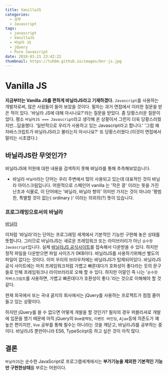 ```yaml
---
title: VanillaJS
categories:
  - 공부
  - Javascript
tags:
  - javascript
  - VanillaJS
  - 바닐라 JS
  - jQuery
  - Pure Javascript
date: 2018-01-21 23:42:22
thumbnail: https://tuhbm.github.io/images/bnr-js.jpg
---
```


# Vanilla JS

**지금부터는 Vanilla JS를 편하게 바닐라JS라고 기재하겠다.**
`Javascript`를 사용하는 개발자로써, 많은 사람들이 들어 보았을 것이다.
필자는 과거 면접에서 이러한 질문을 받은 적이 있다.
'바닐라 JS에 대해 아시나요?'라는 질문을 받았다. 좀 당황스러운 질문이었다.
평소 `바닐라JS === Javascript`라고 생각해 온 상황이서 그런지 더욱 당황스러웠지만...답을했다.
'일반적으로 우리가 사용하고 있는 Javascript라고 합니다.'
'그럼 왜 자바스크립트가 바닐라JS라고 불리는지 아시나요?' 또 당황스러웠다.(이것이 면접에서 말리는 시초였다.)
<!-- more -->
## 바닐라JS란 무엇인가?
바닐라JS에 어원에 대한 내용을 검색하지 못해 바닐라를 통해 추측해보았습니다.
- 바닐라
`바닐라`라는 단어는 우리 주변에서 많이 사용되고 있는데 대표적인 것이 바닐라 아이스크림입니다. 어원적으로 스페인어 vanilla 는 '작은 콩' 이라는 뜻을 가진 난초과 식물로, 이 단어에는 '바닐라, 바닐라 향의' 의미만 가지는 것이 아니라 '평범한, 특별할 것이 없는( ordinary )' 이라는 의외의(?) 뜻이 있습니다.

### 프로그래밍으로서의 바닐라
[바닐라](https://namu.wiki/w/%EB%B0%94%EB%8B%90%EB%9D%BC#s-2.1)

이처럼 '바닐라'라는 단어는 프로그래밍 세계에서 기본적인 기능만 구현해 놓은 상태를 뜻합니다.
그러므로 바닐라JS는 새로운 프레임워크 또는 라이브러리가 아닌 `순수한 Javascript`입니다.
실제 [바닐라JS 공식사이트](http://vanilla-js.com/)를 접속해서 다운받을 수 있다.
하지만 정작 파일을 다운받으면 파일 사이즈가 0KB이다. 바닐라JS를 사용하기위해선 별도의 파일이 없다는 것이다.
이미 우리의 브라우저에는 바닐라JS가 탑제되어있다. 
바닐라JS 공식 사이트에는 마치 프레임워크처럼 가볍고 빠른데다가 호화성이 좋다라는 듯의 문구들로 인해 프레임워크나 라이브러리로 오해 할 수 있다.
하지만 이말인 즉 나는 '`순수한 자바스크립트`를 사용하면, 가볍고 빠른데다가 호환성이 좋다.'라는 것으로 이해해야 할 것 같다.

현재 외국에서 또는 국내 굴지의 회사에서는 jQuery를 사용하는 프로젝트가 점점 줄어들고 있는 상황이다.

하지만 jQuery를 쓸 수 없으면 어떻게 개발을 할 것인가?
필자의 경우 퍼블리셔로 개발에 입문을 했기 때문에 아직 jQuery의 `Dom셀렉팅`, `이벤트 바인딩`, `Ajax`등에 의존도가 꽤 높은 편이지만, `Vue` 공부를 통해 필수는 아니라는 것을 깨닫고, 바닐라JS를 공부하는 중이다.
바닐라JS 뿐만아니라 ES6, TypeScirpt등 하고 싶은 것이 아직 많다.

## 결론
`바닐라JS`는 순수한 JavaScript로 프로그램세계에서는 **부가기능을 제외한 기본적인 기능만 구현한상태**를 부르는 어원이다.




